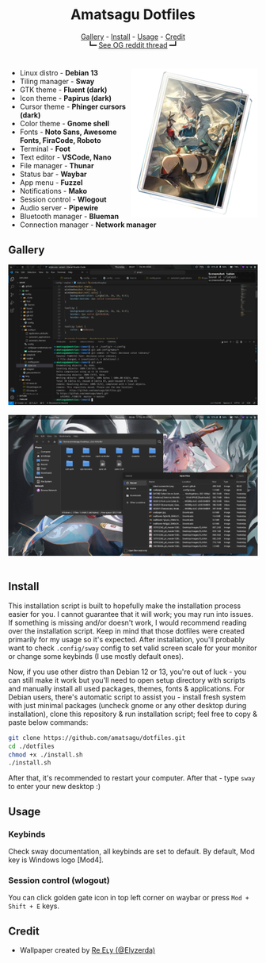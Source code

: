<h1 align=center>Amatsagu Dotfiles</h1>

<div align="center">
<a href="#gallery">Gallery</a> - <a href="#install">Install</a> - <a href="#usage">Usage</a> - <a href="#credit">Credit</a>
<br>
┗━ <a href="https://www.reddit.com/r/unixporn/comments/1d9r6a8/sway_like_falling_petals_and_flowing_water/">See OG reddit thread</a> ━┛
</div>

<h1></h1>

<img src=".github/icon.png" alt="img" align="right" width="256px">

- Linux distro - **Debian 13**
- Tiling manager - **Sway**
- GTK theme - **Fluent (dark)**
- Icon theme - **Papirus (dark)**
- Cursor theme - **Phinger cursors (dark)**
- Color theme - **Gnome shell**
- Fonts - **Noto Sans, Awesome Fonts, FiraCode, Roboto**
- Terminal - **Foot**
- Text editor - **VSCode, Nano**
- File manager - **Thunar**
- Status bar - **Waybar**
- App menu - **Fuzzel**
- Notifications - **Mako**
- Session control - **Wlogout**
- Audio server - **Pipewire**
- Bluetooth manager - **Blueman**
- Connection manager - **Network manager**

## Gallery
![full mode view](.github/1.png)
<br><br>
![floating windows view](.github/2.png)
<br><br>

## Install

This installation script is built to hopefully make the installation process easier for you. I cannot guarantee that it will work; you may run into issues. If something is missing and/or doesn't work, I would recommend reading over the installation script. Keep in mind that those dotfiles were created primarily for my usage so it's expected. After installation, you'll probably want to check `.config/sway` config to set valid screen scale for your monitor or change some keybinds (I use mostly default ones).

Now, if you use other distro than Debian 12 or 13, you're out of luck - you can still make it work but you'll need to open setup directory with scripts and manually install all used packages, themes, fonts & applications. For Debian users, there's automatic script to assist you - install fresh system with just minimal packages (uncheck gnome or any other desktop during installation), clone this repository & run installation script; feel free to copy & paste below commands:
```sh
git clone https://github.com/amatsagu/dotfiles.git
cd ./dotfiles
chmod +x ./install.sh
./install.sh
```
After that, it's recommended to restart your computer. After that - type `sway` to enter your new desktop :)

## Usage

### Keybinds
Check sway documentation, all keybinds are set to default. By default, Mod key is Windows logo [Mod4].

### Session control (wlogout)
You can click golden gate icon in top left corner on waybar or press `Mod + Shift + E` keys.

## Credit
- Wallpaper created by [Re Eʟy (@Elyzerda)](https://x.com/elyzerda/status/1833474305729921168?t=Au0iDGAeCAdQdHbwjKoD_Q)
